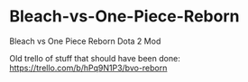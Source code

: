 # Bleach-vs-One-Piece-Reborn
Bleach vs One Piece Reborn Dota 2 Mod

Old trello of stuff that should have been done: https://trello.com/b/hPq9N1P3/bvo-reborn
